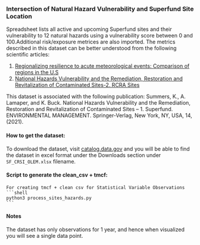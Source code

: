 ### Intersection of Natural Hazard Vulnerability and Superfund Site Location
Spreadsheet lists all active and upcoming Superfund sites and their vulnerability to 12 natural hazards using a vulnerability score between 0 and 100.Additional risk/exposure metrices are also imported. The metrics described in this dataset can be better understood from the following scientific articles:

1. [Regionalizing resilience to acute meteorological events: Comparison of regions in the U.S](https://pubmed.ncbi.nlm.nih.gov/33447596/)
2. [National Hazards Vulnerability and the Remediation, Restoration and Revitalization of Contaminated Sites-2. RCRA Sites](https://pubmed.ncbi.nlm.nih.gov/34123411/)

This dataset is associated with the following publication: Summers, K., A. Lamaper, and K. Buck. National Hazards Vulnerability and the Remediation, Restoration and Revitalization of Contaminated Sites – 1. Superfund. ENVIRONMENTAL MANAGEMENT. Springer-Verlag, New York, NY, USA, 14, (2021).


#### How to get the dataset:
To download the dataset, visit [catalog.data.gov](https://catalog.data.gov/dataset/intersection-of-natural-hazard-vulnerability-and-superfund-site-location) and you will be able to find the dataset in excel format under the Downloads section under `SF_CRSI_OLEM.xlsx` filename.

#### Script to generate the clean_csv + tmcf:
    For creating tmcf + clean csv for Statistical Variable Observations 
    ```shell
    python3 process_sites_hazards.py
    ```
#### Notes
The dataset has only observations for 1 year, and hence when visualized you will see a single data point.

